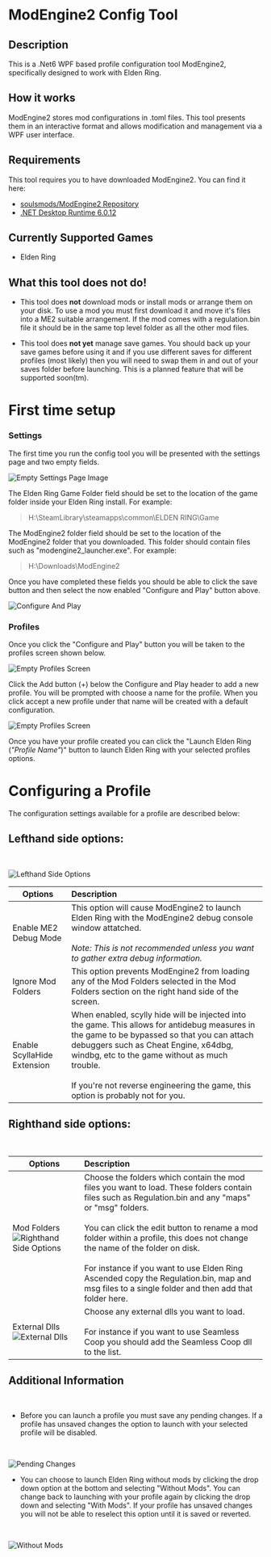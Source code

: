 # ModEngine2 Config Tool

## Description

This is a .Net6 WPF based profile configuration tool ModEngine2, specifically designed to work with Elden Ring.

## How it works

ModEngine2 stores mod configurations in .toml files. This tool presents them in an interactive format and allows modification and management via a WPF user interface.

## Requirements

This tool requires you to have downloaded ModEngine2. You can find it here:

* [soulsmods/ModEngine2 Repository](https://github.com/soulsmods/ModEngine2)
* [.NET Desktop Runtime 6.0.12](https://dotnet.microsoft.com/en-us/download/dotnet/6.0)

## Currently Supported Games

* Elden Ring

## What this tool does not do!

* This tool does **not** download mods or install mods or arrange them on your disk. To use a mod you must first download it and move it's files into a ME2 suitable arrangement. If the mod comes with a regulation.bin file it should be in the same top level folder as all the other mod files.

* This tool does **not yet** manage save games. You should back up your save games before using it and if you use different saves for different profiles (most likely) then you will need to swap them in and out of your saves folder before launching. This is a planned feature that will be supported soon(tm).

# First time setup

### Settings

The first time you run the config tool you will be presented with the settings page and two empty fields.

![Empty Settings Page Image](images/EmptySettingsPage.png)

The Elden Ring Game Folder field should be set to the location of the game folder inside your Elden Ring install. For example:

> H:\SteamLibrary\steamapps\common\ELDEN RING\Game

The ModEngine2 folder field should be set to the location of the ModEngine2 folder that you downloaded. This folder should contain files such as "modengine2_launcher.exe". For example:

> H:\Downloads\ModEngine2

Once you have completed these fields you should be able to click the save button and then select the now enabled "Configure and Play" button above.

![Configure And Play](images/ConfigureAndPlay.png) 

### Profiles

Once you click the "Configure and Play" button you will be taken to the profiles screen shown below.

![Empty Profiles Screen](images/EmptyProfilesScreen.png) 

Click the Add button (+) below the Configure and Play header to add a new profile. You will be prompted with choose a name for the profile. When you click accept a new profile under that name will be created with a default configuration.

![Empty Profiles Screen](images/NewProfileCreated.png) 

Once you have your profile created you can click the "Launch Elden Ring (*"Profile Name"*)" button to launch Elden Ring with your selected profiles options.

# Configuring a Profile

The configuration settings available for a profile are described below:

## Lefthand side options:

<br>

![Lefthand Side Options](images/LeftHandSideOptions.png) 

| **Options**        | **Description**   |
| ------------- |:-------------|
| Enable ME2 Debug Mode | This option will cause ModEngine2 to launch Elden Ring with the ModEngine2 debug console window attatched.<br><br>*Note: This is not recommended unless you want to gather extra debug information.*  | 
| Ignore Mod Folders      | This option prevents ModEngine2 from loading any of the Mod Folders selected in the Mod Folders section on the right hand side of the screen. |
| Enable ScyllaHide Extension | When enabled, scylly hide will be injected into the game. This allows for antidebug measures in the game to be bypassed so that you can attach debuggers such as Cheat Engine, x64dbg, windbg, etc to the game without as much trouble.<br><br>If you're not reverse engineering the game, this option is probably not for you. |

## Righthand side options:

<br>

| **Options**        | **Description**   |
| ------------- |:-------------|
| Mod Folders ![Righthand Side Options](images/RightHandSideOptions.png) | Choose the folders which contain the mod files you want to load. These folders contain files such as Regulation.bin and any "maps" or "msg" folders.<br><br>You can click the edit button to rename a mod folder within a profile, this does not change the name of the folder on disk.<br><br> For instance if you want to use Elden Ring Ascended copy the Regulation.bin, map and msg files to a single folder and then add that folder here. | 
| External Dlls ![External Dlls](images/ExternalDlls.png) | Choose any external dlls you want to load.<br><br>For instance if you want to use Seamless Coop you should add the Seamless Coop dll to the list.|

## Additional Information

<br>

* Before you can launch a profile you must save any pending changes. If a profile has unsaved changes the option to launch with your selected profile will be disabled.

<br>

![Pending Changes](images/PendingChanges.png) 

* You can choose to launch Elden Ring without mods by clicking the drop down option at the bottom and selecting "Without Mods". You can change back to launching with your profile again by clicking the drop down and selecting "With Mods". If your profile has unsaved changes you will not be able to reselect this option until it is saved or reverted. 

<br>

![Without Mods](images/WithoutMods.png) 
